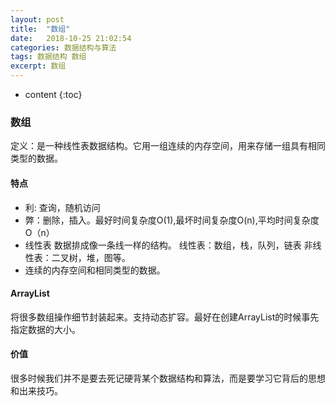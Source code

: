 ```yaml
---
layout: post
title:  "数组"
date:   2018-10-25 21:02:54
categories: 数据结构与算法
tags: 数据结构 数组
excerpt: 数组
---
```


* content
{:toc}

### 数组
定义：是一种线性表数据结构。它用一组连续的内存空间，用来存储一组具有相同类型的数据。
#### 特点
- 利: 查询，随机访问
- 弊：删除，插入。最好时间复杂度O(1),最坏时间复杂度O(n),平均时间复杂度O（n）
- 线性表 数据排成像一条线一样的结构。
线性表：数组，栈，队列，链表
非线性表：二叉树，堆，图等。
- 连续的内存空间和相同类型的数据。
#### ArrayList
将很多数组操作细节封装起来。支持动态扩容。最好在创建ArrayList的时候事先指定数据的大小。
#### 价值
很多时候我们并不是要去死记硬背某个数据结构和算法，而是要学习它背后的思想和出来技巧。